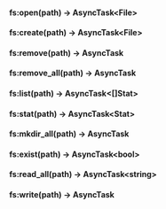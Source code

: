 #### fs:open(path) -> AsyncTask\<File>
#### fs:create(path) -> AsyncTask\<File>
#### fs:remove(path) -> AsyncTask
#### fs:remove_all(path) -> AsyncTask
#### fs:list(path) -> AsyncTask\<[]Stat>
#### fs:stat(path) -> AsyncTask\<Stat>
#### fs:mkdir_all(path) -> AsyncTask
#### fs:exist(path) -> AsyncTask\<bool>
#### fs:read_all(path) -> AsyncTask\<string>
#### fs:write(path) -> AsyncTask
